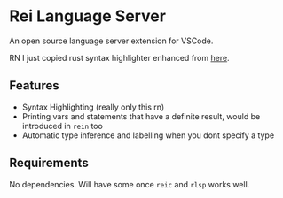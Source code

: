 # Rei Language Server

An open source language server extension for VSCode.

RN I just copied rust syntax highlighter enhanced from [here](https://github.com/dustypomerleau/rust-syntax/blob/master/syntaxes/rust.tmLanguage.json).

## Features

- Syntax Highlighting (really only this rn)
- Printing vars and statements that have a definite result, would be introduced in `rein` too
- Automatic type inference and labelling when you dont specify a type

## Requirements

No dependencies. Will have some once `reic` and `rlsp` works well.
